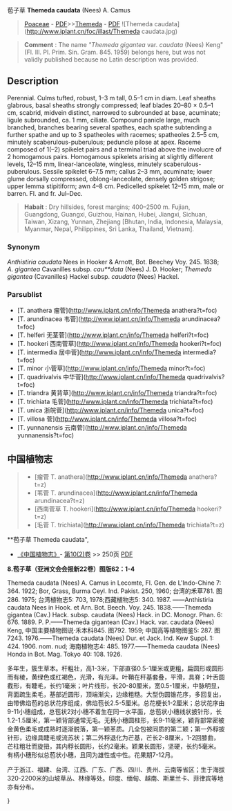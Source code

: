 苞子草 **Themeda caudata** (Nees) A. Camus

> [Poaceae](http://www.iplant.cn/info/Poaceae?t=foc) - [PDF](http://www.iplant.cn/foc/pdf/Poaceae.pdf)>>[Themeda](http://www.iplant.cn/info/Themeda?t=foc) - [PDF](http://www.iplant.cn/foc/pdf/Themeda.pdf)
![Themeda caudata](http://www.iplant.cn/foc/illast/Themeda caudata.jpg)

> **Comment** : 
> The name *\"Themeda gigantea* var. *caudata* (Nees) Keng\" (Fl. Ill. Pl. Prim. Sin. Gram. 845. 1959) belongs here, but was not validly published because no Latin description was provided.

## Description

Perennial. Culms tufted, robust, 1–3 m tall, 0.5–1 cm in diam. Leaf sheaths glabrous, basal sheaths strongly compressed; leaf blades 20–80 × 0.5–1 cm, scabrid, midvein distinct, narrowed to subrounded at base, acuminate; ligule subrounded, ca. 1 mm, ciliate. Compound panicle large, much branched, branches bearing several spathes, each spathe subtending a further spathe and up to 3 spatheoles with racemes; spatheoles 2.5–5 cm, minutely scaberulous-puberulous; peduncle pilose at apex. Raceme composed of 1(–2) spikelet pairs and a terminal triad above the involucre of 2 homogamous pairs. Homogamous spikelets arising at slightly different levels, 12–15 mm, linear-lanceolate, wingless, minutely scaberulous-puberulous. Sessile spikelet 6–7.5 mm; callus 2–3 mm, acuminate; lower glume dorsally compressed, oblong-lanceolate, densely golden strigose; upper lemma stipitiform; awn 4–8 cm. Pedicelled spikelet 12–15 mm, male or barren. Fl. and fr. Jul–Dec.

> **Habait** : 
> Dry hillsides, forest margins; 400–2500 m. Fujian, Guangdong, Guangxi, Guizhou, Hainan, Hubei, Jiangxi, Sichuan, Taiwan, Xizang, Yunnan, Zhejiang [Bhutan, India, Indonesia, Malaysia, Myanmar, Nepal, Philippines, Sri Lanka, Thailand, Vietnam].

### Synonym
*Anthistiria caudata* Nees in Hooker & Arnott, Bot. Beechey Voy. 245. 1838; *A. gigantea* Cavanilles subsp. *cau**data* (Nees) J. D. Hooker; *Themeda gigantea* (Cavanilles) Hackel subsp. *caudata* (Nees) Hackel.

### Parsublist

* [T.  anathera  瘤菅](http://www.iplant.cn/info/Themeda anathera?t=foc)
* [T.  arundinacea  韦菅](http://www.iplant.cn/info/Themeda arundinacea?t=foc)
* [T.  helferi  无茎菅](http://www.iplant.cn/info/Themeda helferi?t=foc)
* [T.  hookeri  西南菅草](http://www.iplant.cn/info/Themeda hookeri?t=foc)
* [T.  intermedia  居中菅](http://www.iplant.cn/info/Themeda intermedia?t=foc)
* [T.  minor  小菅草](http://www.iplant.cn/info/Themeda minor?t=foc)
* [T.  quadrivalvis  中华菅](http://www.iplant.cn/info/Themeda quadrivalvis?t=foc)
* [T.  triandra  黄背草](http://www.iplant.cn/info/Themeda triandra?t=foc)
* [T.  trichiata  毛菅](http://www.iplant.cn/info/Themeda trichiata?t=foc)
* [T.  unica  浙皖菅](http://www.iplant.cn/info/Themeda unica?t=foc)
* [T.  villosa  菅](http://www.iplant.cn/info/Themeda villosa?t=foc)
* [T.  yunnanensis  云南菅](http://www.iplant.cn/info/Themeda yunnanensis?t=foc)

## 中国植物志

> * [瘤菅  T.  anathera](http://www.iplant.cn/info/Themeda anathera?t=z)
> * [苇菅  T.  arundinacea](http://www.iplant.cn/info/Themeda arundinacea?t=z)
> * [西南菅草  T.  hookeri](http://www.iplant.cn/info/Themeda hookeri?t=z)
> * [毛菅  T.  trichiata](http://www.iplant.cn/info/Themeda trichiata?t=z)

**苞子草 Themeda caudata",

* [《中国植物志》](http://www.iplant.cn/frps)- [第10(2)卷](http://www.iplant.cn/frps/vol/10(2)) >> 250页 [PDF](http://www.iplant.cn/frps/pdf/10(2)/250a.pdf)

**8.苞子草（亚洲文会会报新22卷）图版62：1-4**

Themeda caudata (Nees) A. Camus in Lecomte, Fl. Gen. de L'Indo-Chine 7: 364. 1922; Bor, Grass, Burma Ceyl. Ind. Pakist. 250, 1960; 台湾的禾草781. 图286. 1975; 台湾植物志5: 703, 1978;西藏植物志5: 340. 1987. ——Anthistiria caudata Nees in Hook. et Arn. Bot. Beech. Voy. 245. 1838.——Themeda gigantea (Cav.) Hack. subsp. caudata (Nees) Hack. in DC. Monogr. Phan. 6: 676. 1889. P. P.——Themeda gigantean (Cav.) Hack. var. caudata (Nees) Keng, 中国主要植物图说·禾本科845. 图792. 1959; 中国高等植物图鉴5: 287. 图7243. 1976.——Themeda caudata (Nees) Dur. et Jack. Ind. Kew Suppl. 1: 424. 1906. nom. nud; 海南植物志4: 485. 1977.——Themeda caudata (Nees) Honda in Bot. Mag. Tokyo 40: 108. 1926.

多年生，簇生草本。秆粗壮，高1-3米，下部直径0.5-1厘米或更粗，扁圆形或圆形而有棱，黄绿色或红褐色，光滑，有光泽。叶鞘在秆基套叠，平滑，具脊；叶舌圆截形，有睫毛，长约1毫米；叶片线形，长20-80厘米，宽0.5-1厘米，中脉明显，背面疏生柔毛，基部近圆形，顶端渐尖，边缘粗糙。大型伪圆锥花序，多回复出，由带佛焰苞的总状花序组成，佛焰苞长2.5-5厘米。总花梗长1-2厘米；总状花序由9-11小穗组成，总苞状2对小穗不着生在同一水平面，总苞状小穗线状披针形，长1.2-1.5厘米，第一颖背部通常无毛。无柄小穗圆柱形，长9-11毫米，颖背部常密被金黄色柔毛或成熟时逐渐脱落，第一颖革质。几全包被同质的第二颖；第一外稃披针形，边缘具睫毛或流苏状；第二外稃退化为芒基，芒长2-8厘米，1-2回膝曲，芒柱粗壮而旋扭，其内稃长圆形，长约2毫米。颖果长圆形，坚硬，长约5毫米。有柄小穗形似总苞状小穗，且同为雄性或中性。花果期7-12月。

产于浙江、福建、台湾、江西、广东、广西、四川、贵州、云南等省区；生于海拔320-2200米的山坡草丛、林缘等处。印度、缅甸、越南、斯里兰卡、菲律宾等地亦有分布。

}